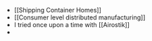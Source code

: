 - [[Shipping Container Homes]]
- [[Consumer level distributed manufacturing]]
- I tried once upon a time with [[Airostik]]
-